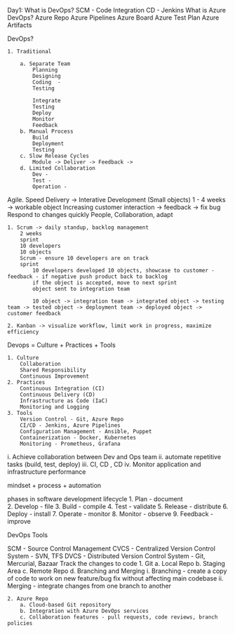 Day1: 
What is DevOps?
    SCM -
    Code Integration 
    CD - Jenkins
What is Azure DevOps?
    Azure Repo 
    Azure Pipelines
    Azure Board
    Azure Test Plan
    Azure Artifacts


DevOps?


    1. Traditional 
        
        a. Separate Team
            Planning
            Designing
            Coding  -   
            Testing

            Integrate
            Testing
            Deploy
            Monitor
            Feedback
        b. Manual Process
            Build
            Deployment 
            Testing 
        c. Slow Release Cycles
            Module -> Deliver -> Feedback -> 
        d. Limited Collaboration
            Dev - 
            Test - 
            Operation -


Agile.
    Speed 
    Delivery -> Interative Development (Small objects)
    1 - 4 weeks -> workable object
    Increasing customer interaction -> feedback -> fix bug 
    Respond to changes quickly
    People, Collaboration, adapt

    1. Scrum -> daily standup, backlog management
        2 weeks
        sprint
        10 developers
        10 objects
        Scrum - ensure 10 developers are on track
        sprint 
            10 developers developed 10 objects, showcase to customer - feedback - if negative push product back to backlog
            if the object is accepted, move to next sprint
            object sent to integration team

            10 object -> integration team -> integrated object -> testing team -> tested object -> deployment team -> deployed object -> customer feedback

    2. Kanban -> visualize workflow, limit work in progress, maximize efficiency



Devops = Culture + Practices + Tools

    1. Culture
        Collaboration
        Shared Responsibility
        Continuous Improvement
    2. Practices
        Continuous Integration (CI)
        Continuous Delivery (CD)
        Infrastructure as Code (IaC)
        Monitoring and Logging
    3. Tools
        Version Control - Git, Azure Repo
        CI/CD - Jenkins, Azure Pipelines
        Configuration Management - Ansible, Puppet
        Containerization - Docker, Kubernetes
        Monitoring - Prometheus, Grafana

i. Achieve collaboration between Dev and Ops team
ii. automate repetitive tasks (build, test, deploy)
iii. CI, CD , CD
iv. Monitor application and infrastructure performance

mindset + process + automation



phases in software development lifecycle
    1. Plan         - document  
    2. Develop      - file
    3. Build        - compile
    4. Test         - validate
    5. Release      - distribute
    6. Deploy       - install
    7. Operate      - monitor
    8. Monitor      - observe
    9. Feedback     - improve

DevOps Tools


SCM - Source Control Management
CVCS - Centralized Version Control System   - SVN, TFS
DVCS - Distributed Version Control System   - Git, Mercurial, Bazaar
Track the changes to code
    1. Git
        a. Local Repo
        b. Staging Area
        c. Remote Repo
        d. Branching and Merging
            i. Branching - create a copy of code to work on new feature/bug fix without affecting main codebase
            ii. Merging - integrate changes from one branch to another

    2. Azure Repo
        a. Cloud-based Git repository
        b. Integration with Azure DevOps services
        c. Collaboration features - pull requests, code reviews, branch policies